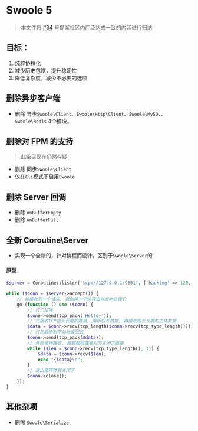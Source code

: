 Swoole 5
=======

> 本文件将 [#34](https://github.com/swoole/rfc-chinese/issues/34) 号提案社区内广泛达成一致的内容进行归纳

目标：
-----
1. 纯粹协程化
2. 减少历史包袱，提升稳定性
3. 降低复杂度，减少不必要的选项


删除异步客户端
-----
* 删除 异步`Swoole\Client`、`Swoole\Http\Client`、`Swoole\MySQL`、`Swoole\Redis` 4个模块。


删除对 FPM 的支持
------
> 此条目现在仍然存疑

* 删除 同步`Swoole\Client`
* 仅在`Cli`模式下启用`Swoole`

删除 Server 回调
-----
* 删除 `onBufferEmpty`
* 删除 `onBufferFull`

全新 Coroutine\Server
-----
* 实现一个全新的，针对协程而设计，区别于`Swoole\Server`的

#### 原型

```php
$server = Coroutine::listen('tcp://127.0.0.1:9501', ['backlog' => 128, 'ssl_key_file' => '', 'open_length_check']);

while ($conn = $server->accept()) {
    // 每接收到一个请求, 就创建一个协程去并发地处理它
    go (function () use ($conn) {
        // 打个招呼
        $conn->send(tcp_pack('Hello~'));
        // 先接收TCP包头长度的数据, 解析包长数据, 再接收包长长度的主体数据
        $data = $conn->recv(tcp_length($conn->recv(tcp_type_length())));
        // 打包后原封不动地发回去
        $conn->send(tcp_pack($data));
        // 开始循环接收, 直到超时或者对方关闭了连接
        while ($len = $conn->recv(tcp_type_length(), 1)) {
            $data = $conn->recv($len);
            echo "{$data}\n";
        }
        // 退出循环体就关闭了
        $conn->close();
    });
}
```


其他杂项
----
* 删除 `Swoole\Serialize`
